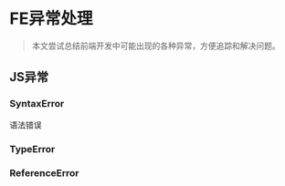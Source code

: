 # FE异常处理

> 本文尝试总结前端开发中可能出现的各种异常，方便追踪和解决问题。

## JS异常

### SyntaxError

语法错误

### TypeError

### ReferenceError
